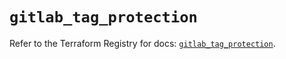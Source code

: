 # `gitlab_tag_protection`

Refer to the Terraform Registry for docs: [`gitlab_tag_protection`](https://registry.terraform.io/providers/gitlabhq/gitlab/18.3.0/docs/resources/tag_protection).

